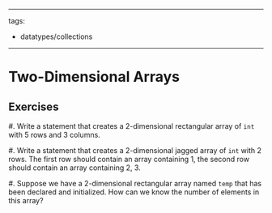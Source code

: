 <!--

DO NOT EDIT THIS FILE

Edit exercises/w_sol/collections/2darrays.md, and run
make exercises/wo_sol/collections/2darrays.md
instead.
-->

---
tags:
  - datatypes/collections
---

# Two-Dimensional Arrays

## Exercises

#. Write a statement that creates a 2-dimensional rectangular array of `int` with 5 rows and 3 columns.


#. Write a statement that creates a 2-dimensional jagged array of `int` with 2 rows. The first row should contain an array containing 1, the second row should contain an array containing 2, 3.

    
#. Suppose we have a 2-dimensional rectangular array named `temp` that has been declared and initialized. How can we know the number of elements in this array?
    
